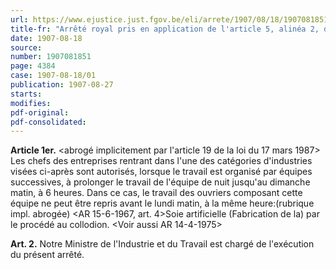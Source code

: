 ```yaml
---
url: https://www.ejustice.just.fgov.be/eli/arrete/1907/08/18/1907081851/justel
title-fr: "Arrêté royal pris en application de l'article 5, alinéa 2, de la loi du 17 juillet 1905."
date: 1907-08-18
source:
number: 1907081851
page: 4384
case: 1907-08-18/01
publication: 1907-08-27
starts:
modifies:
pdf-original:
pdf-consolidated:
---
```


**Article 1er.** <abrogé implicitement par l'article 19 de la loi du 17 mars 1987> Les chefs des entreprises rentrant dans l'une des catégories d'industries visées ci-après sont autorisés, lorsque le travail est organisé par équipes successives, à prolonger le travail de l'équipe de nuit jusqu'au dimanche matin, à 6 heures. Dans ce cas, le travail des ouvriers composant cette équipe ne peut être repris avant le lundi matin, à la même heure:(rubrique impl. abrogée) <AR 15-6-1967, art. 4>Soie artificielle (Fabrication de la) par le procédé au collodion. <Voir aussi AR 14-4-1975>

**Art. 2.** Notre Ministre de l'Industrie et du Travail est chargé de l'exécution du présent arrêté.
